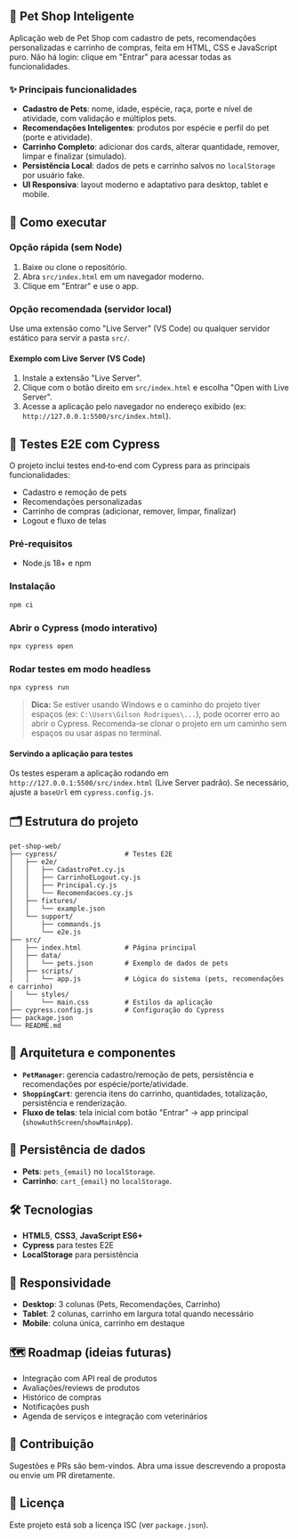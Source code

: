 

## 🐾 Pet Shop Inteligente

Aplicação web de Pet Shop com cadastro de pets, recomendações personalizadas e carrinho de compras, feita em HTML, CSS e JavaScript puro. Não há login: clique em "Entrar" para acessar todas as funcionalidades.


### ✨ Principais funcionalidades
- **Cadastro de Pets**: nome, idade, espécie, raça, porte e nível de atividade, com validação e múltiplos pets.
- **Recomendações Inteligentes**: produtos por espécie e perfil do pet (porte e atividade).
- **Carrinho Completo**: adicionar dos cards, alterar quantidade, remover, limpar e finalizar (simulado).
- **Persistência Local**: dados de pets e carrinho salvos no `localStorage` por usuário fake.
- **UI Responsiva**: layout moderno e adaptativo para desktop, tablet e mobile.


## 🚀 Como executar

### Opção rápida (sem Node)
1. Baixe ou clone o repositório.
2. Abra `src/index.html` em um navegador moderno.
3. Clique em "Entrar" e use o app.

### Opção recomendada (servidor local)
Use uma extensão como "Live Server" (VS Code) ou qualquer servidor estático para servir a pasta `src/`.

#### Exemplo com Live Server (VS Code)
1. Instale a extensão "Live Server".
2. Clique com o botão direito em `src/index.html` e escolha "Open with Live Server".
3. Acesse a aplicação pelo navegador no endereço exibido (ex: `http://127.0.0.1:5500/src/index.html`).


## 🧪 Testes E2E com Cypress

O projeto inclui testes end‑to‑end com Cypress para as principais funcionalidades:

- Cadastro e remoção de pets
- Recomendações personalizadas
- Carrinho de compras (adicionar, remover, limpar, finalizar)
- Logout e fluxo de telas

### Pré‑requisitos
- Node.js 18+ e npm

### Instalação
```bash
npm ci
```

### Abrir o Cypress (modo interativo)
```bash
npx cypress open
```

### Rodar testes em modo headless
```bash
npx cypress run
```

> **Dica:** Se estiver usando Windows e o caminho do projeto tiver espaços (ex: `C:\Users\Gilson Rodrigues\...`), pode ocorrer erro ao abrir o Cypress. Recomenda-se clonar o projeto em um caminho sem espaços ou usar aspas no terminal.

#### Servindo a aplicação para testes
Os testes esperam a aplicação rodando em `http://127.0.0.1:5500/src/index.html` (Live Server padrão). Se necessário, ajuste a `baseUrl` em `cypress.config.js`.


## 🗂️ Estrutura do projeto

```
pet-shop-web/
├── cypress/                 # Testes E2E
│   ├── e2e/
│   │   ├── CadastroPet.cy.js
│   │   ├── CarrinhoELogout.cy.js
│   │   ├── Principal.cy.js
│   │   └── Recomendacoes.cy.js
│   ├── fixtures/
│   │   └── example.json
│   └── support/
│       ├── commands.js
│       └── e2e.js
├── src/
│   ├── index.html           # Página principal
│   ├── data/
│   │   └── pets.json        # Exemplo de dados de pets
│   ├── scripts/
│   │   └── app.js           # Lógica do sistema (pets, recomendações e carrinho)
│   └── styles/
│       └── main.css         # Estilos da aplicação
├── cypress.config.js        # Configuração do Cypress
├── package.json
└── README.md
```


## 🔧 Arquitetura e componentes

- **`PetManager`**: gerencia cadastro/remoção de pets, persistência e recomendações por espécie/porte/atividade.
- **`ShoppingCart`**: gerencia itens do carrinho, quantidades, totalização, persistência e renderização.
- **Fluxo de telas**: tela inicial com botão "Entrar" → app principal (`showAuthScreen`/`showMainApp`).


## 💾 Persistência de dados
- **Pets**: `pets_{email}` no `localStorage`.
- **Carrinho**: `cart_{email}` no `localStorage`.


## 🛠️ Tecnologias
- **HTML5**, **CSS3**, **JavaScript ES6+**
- **Cypress** para testes E2E
- **LocalStorage** para persistência


## 📱 Responsividade
- **Desktop**: 3 colunas (Pets, Recomendações, Carrinho)
- **Tablet**: 2 colunas, carrinho em largura total quando necessário
- **Mobile**: coluna única, carrinho em destaque


## 🗺️ Roadmap (ideias futuras)
- Integração com API real de produtos
- Avaliações/reviews de produtos
- Histórico de compras
- Notificações push
- Agenda de serviços e integração com veterinários


## 🤝 Contribuição
Sugestões e PRs são bem-vindos. Abra uma issue descrevendo a proposta ou envie um PR diretamente.

## 📄 Licença
Este projeto está sob a licença ISC (ver `package.json`).